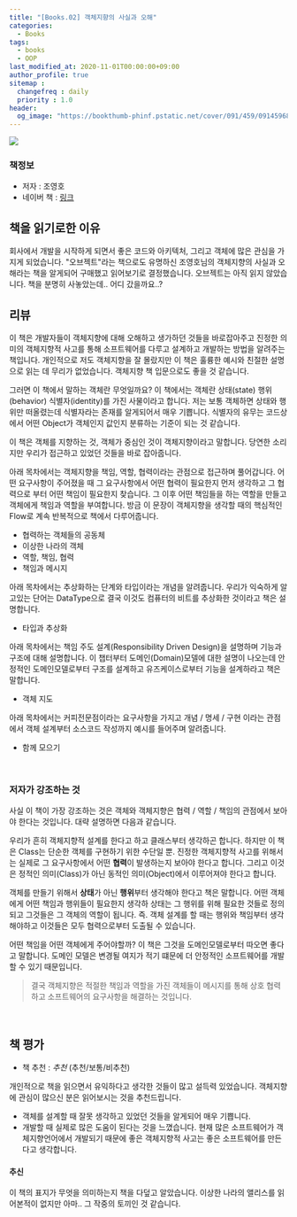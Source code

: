```yaml
---
title: "[Books.02] 객체지향의 사실과 오해"
categories: 
  - Books
tags:
  - books
  - OOP
last_modified_at: 2020-11-01T00:00:00+09:00
author_profile: true
sitemap :
  changefreq : daily
  priority : 1.0
header:
  og_image: "https://bookthumb-phinf.pstatic.net/cover/091/459/09145968.jpg?udate=20171011"
---
```


![](https://bookthumb-phinf.pstatic.net/cover/091/459/09145968.jpg?udate=20171011)

### 책정보
- 저자 : 조영호
- 네이버 책 : [링크](https://bookthumb-phinf.pstatic.net/cover/091/459/09145968.jpg?udate=20171011)

## 책을 읽기로한 이유
회사에서 개발을 시작하게 되면서 좋은 코드와 아키텍처, 그리고 객체에 많은 관심을 가지게 되었습니다. "오브젝트"라는 책으로도 유명하신 조영호님의 객체지향의 사실과 오해라는 책을 알게되어 구매했고 읽어보기로 결정했습니다. 오브젝트는 아직 읽지 않았습니다. 책을 분명히 사놓았는데.. 어디 갔을까요..?

## 리뷰
이 책은 개발자들이 객체지향에 대해 오해하고 생가하던 것들을 바로잡아주고 진정한 의미의 객체지향적 사고를 통해 소프트웨어를 다루고 설계하고 개발하는 방법을 알려주는 책입니다. 개인적으로 저도 객체지향을 잘 몰랐지만 이 책은 훌륭한 예시와 친절한 설명으로 읽는 데 무리가 없었습니다. 객체지향 책 입문으로도 좋을 것 같습니다.

그러면 이 책에서 말하는 객체란 무엇일까요? 이 책에서는 객체란 상태(state) 행위(behavior) 식별자(identity)를 가진 사물이라고 합니다. 저는 보통 객체하면 상태와 행위만 떠올렸는데 식별자라는 존재를 알게되어서 매우 기쁩니다. 식별자의 유무는 코드상에서 어떤 Object가 객체인지 값인지 분류하는 기준이 되는 것 같습니다.

이 책은 객체를 지향하는 것, 객체가 중심인 것이 객체지향이라고 말합니다. 당연한 소리지만 우리가 접근하고 있었던 것들을 바로 잡아줍니다.

아래 목차에서는 객체지향을 책임, 역할, 협력이라는 관점으로 접근하며 풀어갑니다. 어떤 요구사항이 주어졌을 때 그 요구사항에서 어떤 협력이 필요한지 먼저 생각하고 그 협력으로 부터 어떤 책임이 필요한지 찾습니다. 그 이후 어떤 책임들을 하는 역할을 만들고 객체에게 책임과 역할을 부여합니다. 방금 이 문장이 객체지향을 생각할 때의 핵심적인 Flow로 계속 반복적으로 책에서 다루어줍니다.
- 협력하는 객체들의 공동체
- 이상한 나라의 객체
- 역할, 책임, 협력
- 책임과 메시지

아래 목차에서는 추상화하는 단계와 타입이라는 개념을 알려줍니다. 우리가 익숙하게 알고있는 단어는 DataType으로 결국 이것도 컴퓨터의 비트를 추상화한 것이라고 책은 설명합니다.
- 타입과 추상화

아래 목차에서는 책임 주도 설계(Responsibility Driven Design)을 설명하며 기능과 구조에 대해 설명합니다. 이 챕터부터 도메인(Domain)모델에 대한 설명이 나오는데 안정적인 도메인모델로부터 구조를 설계하고 유즈케이스로부터 기능을 설계하라고 책은 말합니다.
- 객체 지도

아래 목차에서는 커피전문점이라는 요구사항을 가지고 개념 / 명세 / 구현 이라는 관점에서 객체 설계부터 소스코드 작성까지 예시를 들어주며 알려줍니다.
- 함께 모으기

<br>

### 저자가 강조하는 것
사실 이 책이 가장 강조하는 것은 객체와 객체지향은 협력 / 역할 / 책임의 관점에서 보아야 한다는 것입니다. 대략 설명하면 다음과 같습니다.

우리가 흔히 객체지향적 설계를 한다고 하고 클래스부터 생각하곤 합니다. 하지만 이 책은 Class는 단순한 객체를 구현하기 위한 수단일 뿐. 진정한 객체지향적 사고를 위해서는 실제로 그 요구사항에서 어떤 **협력**이 발생하는지 보아야 한다고 합니다. 그리고 이것은 정적인 의미(Class)가 아닌 동적인 의미(Object)에서 이루어져야 한다고 합니다.

객체를 만들기 위해서 **상태**가 아닌 **행위**부터 생각해야 한다고 책은 말합니다. 어떤 객체에게 어떤 책임과 행위들이 필요한지 생각하 상태는 그 행위를 위해 필요한 것들로 정의되고 그것들은 그 객체의 역할이 됩니다. 즉. 객체 설계를 할 때는 행위와 책임부터 생각해야하고 이것들은 모두 협력으로부터 도출될 수 있습니다.

어떤 책임을 어떤 객체에게 주어야할까? 이 책은 그것을 도메인모델로부터 따오면 좋다고 말합니다. 도메인 모델은 변경될 여지가 적기 떄문에 더 안정적인 소프트웨어를 개발할 수 있기 때문입니다.

> 결국 객체지향은 적절한 책임과 역할을 가진 객체들이 메시지를 통해 상호 협력하고 소프트웨어의 요구사항을 해결하는 것입니다.

<br>

## 책 평가
- 책 추천 : *추천* (추천/보통/비추천)

개인적으로 책을 읽으면서 유익하다고 생각한 것들이 많고 설득력 있었습니다. 객체지향에 관심이 많으신 분은 읽어보시는 것을 추천드립니다.

- 객체를 설계할 때 잘못 생각하고 있었던 것들을 알게되어 매우 기쁩니다.
- 개발할 때 실제로 많은 도움이 된다는 것을 느꼈습니다. 현재 많은 소프트웨어가 객체지향언어에서 개발되기 때문에 좋은 객체지향적 사고는 좋은 소프트웨어를 만든다고 생각합니다.

#### 추신
이 책의 표지가 무엇을 의미하는지 책을 다덮고 알았습니다. 이상한 나라의 앨리스를 읽어본적이 없지만 아마.. 그 작중의 토끼인 것 같습니다.